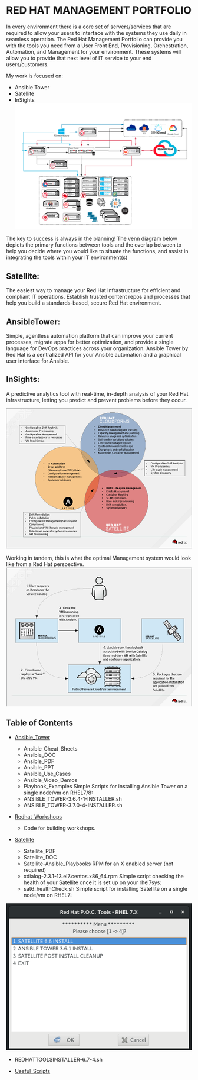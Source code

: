 # RED HAT MANAGEMENT PORTFOLIO
In every environment there is a core set of servers/services that are required to allow your users to interface with the systems they use daily in seamless operation. The Red Hat Management Portfolio can provide you with the tools you need from a User Front End, Provisioning, Orchestration, Automation, and Management for your environment. These systems will allow you to provide that next level of IT service to your end users/customers. 

My work is focused on: 
* Ansible Tower
* Satellite
* InSights
![Red_Hat_Management](./Red_Hat_Management.png)

The key to success is always in the planning! The venn diagram below depicts the primary functions between tools and the overlap between to help you decide where you would like to situate the functions, and assist in integrating the tools within your IT environment(s) 
## Satellite: 
The easiest way to manage your Red Hat infrastructure for efficient and compliant IT operations. Establish trusted content repos and processes that help you build a standards-based, secure Red Hat environment. 
## AnsibleTower: 
Simple, agentless automation platform that can improve your current processes, migrate apps for better optimization, and provide a single language for DevOps practices across your organization. Ansible Tower by Red Hat is a centralized API for your Ansible automation and a graphical user interface for Ansible.
## InSights: 
A predictive analytics tool with real-time, in-depth analysis of your Red Hat infrastructure, letting you predict and prevent problems before they occur.

![Portfolio_Overlap](./RedHat_Management_Portfolio.png)

Working in tandem, this is what the optimal Management system would look like from a Red Hat perspective.
![E2E_Management_Portfolio](./E2E_RedHat_Management_Portfolio.png)

## Table of Contents
* [Ansible_Tower](#Ansible_Tower)
  * Ansible_Cheat_Sheets
  * Ansible_DOC
  * Ansible_PDF
  * Ansible_PPT
  * Ansible_Use_Cases
  * Ansible_Video_Demos
  * Playbook_Examples
  Simple Scripts for installing Ansible Tower on a single node/vm on RHEL7/8:
  * ANSIBLE_TOWER-3.6.4-1-INSTALLER.sh
  * ANSIBLE_TOWER-3.7.0-4-INSTALLER.sh
  
* [Redhat_Workshops](#Redhat_Workshops)
  * Code for building workshops.

* [Satellite](#Satellite)
  * Satellite_PDF
  * Satellite_DOC
  * Satellite-Ansible_Playbooks
  RPM for an X enabled server (not required) 
  * xdialog-2.3.1-13.el7.centos.x86_64.rpm
  Simple script checking the health of your Satellite once it is set up on your rhel7sys:
  * sat6_healthCheck.sh
  Simple script for installing Satellite on a single node/vm on RHEL7:

![REDHATTOOLSINSTALLER](./Satellite/PNG/REDHATTOOLSINSTALLER-6.7.png)
  * REDHATTOOLSINSTALLER-6.7-4.sh
  
* [Useful_Scripts](#Useful_Scripts)
